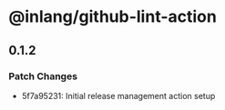 # @inlang/github-lint-action

## 0.1.2

### Patch Changes

- 5f7a95231: Initial release management action setup
